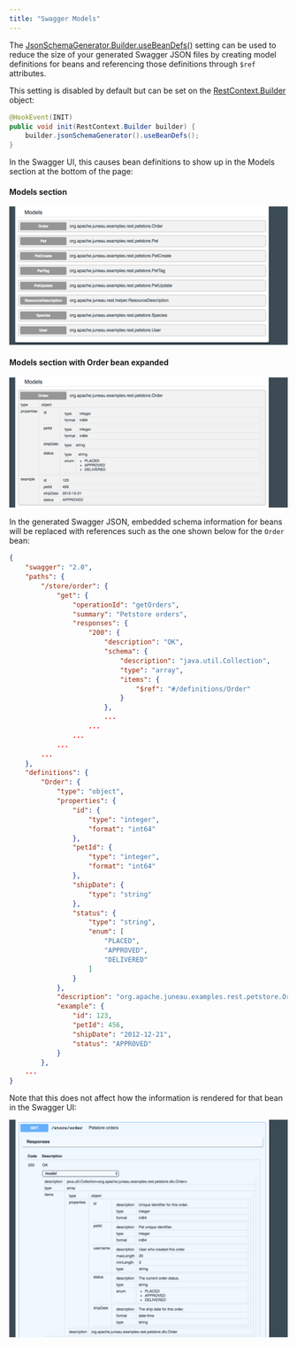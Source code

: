 ```yaml
---
title: "Swagger Models"
---
```


The [JsonSchemaGenerator.Builder.useBeanDefs()]({{API_DOCS}}/org/apache/juneau/jsonschema/JsonSchemaGenerator/Builder.html#useBeanDefs())
setting can be used to reduce the size of your generated Swagger JSON files by creating model definitions for beans and
referencing those definitions through `$ref` attributes.

This setting is disabled by default but can be set on the [RestContext.Builder]({{API_DOCS}}/org/apache/juneau/rest/RestContext/Builder.html) object:

```java
@HookEvent(INIT)
public void init(RestContext.Builder builder) {
    builder.jsonSchemaGenerator().useBeanDefs();
}
```

In the Swagger UI, this causes bean definitions to show up in the Models section at the bottom of the page:

#### Models section

![Models section](/img/doc-files/jrs.Swagger.Models.1.png)

#### Models section with Order bean expanded

![Models section with Order bean expanded](/img/doc-files/jrs.Swagger.Models.2.png)

In the generated Swagger JSON, embedded schema information for beans will be replaced with references such as the one
shown below for the `Order` bean:

```json
{
    "swagger": "2.0",
    "paths": {
        "/store/order": {
            "get": {
                "operationId": "getOrders",
                "summary": "Petstore orders",
                "responses": {
                    "200": {
                        "description": "OK",
                        "schema": {
                            "description": "java.util.Collection",
                            "type": "array",
                            "items": {
                                "$ref": "#/definitions/Order"
                            }
                        },
                        ...
                    ...
                ...
            ...
        ...
    },
    "definitions": {
        "Order": {
            "type": "object",
            "properties": {
                "id": {
                    "type": "integer",
                    "format": "int64"
                },
                "petId": {
                    "type": "integer",
                    "format": "int64"
                },
                "shipDate": {
                    "type": "string"
                },
                "status": {
                    "type": "string",
                    "enum": [
                        "PLACED",
                        "APPROVED",
                        "DELIVERED"
                    ]
                }
            },
            "description": "org.apache.juneau.examples.rest.petstore.Order",
            "example": {
                "id": 123,
                "petId": 456,
                "shipDate": "2012-12-21",
                "status": "APPROVED"
            }
        },
    ...
}
```

Note that this does not affect how the information is rendered for that bean in the Swagger UI:

![Order bean rendered in Swagger UI](/img/doc-files/jrs.Swagger.Models.3.png)

